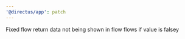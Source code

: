 ```yaml
---
'@directus/app': patch
---
```


Fixed flow return data not being shown in flow flows if value is falsey
